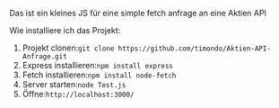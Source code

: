 Das ist ein kleines JS für eine simple fetch anfrage an eine Aktien API

Wie installiere ich das Projekt:

1. Projekt clonen:`git clone https://github.com/timondo/Aktien-API-Anfrage.git`
2. Express installieren:`npm install express`
3. Fetch installieren:`npm install node-fetch`
4. Server starten:`node Test.js`
5. Öffne:`http://localhost:3000/`
